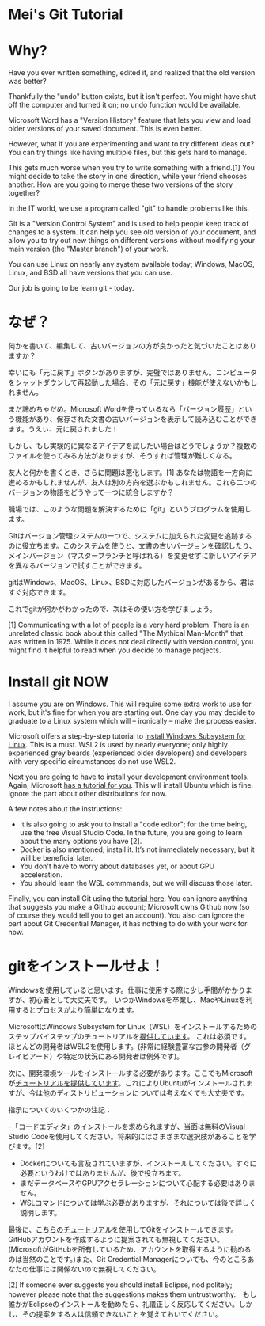 # Mei's Git Tutorial

# Why?

Have you ever written something, edited it, and realized that the old version was better? 

Thankfully the "undo" button exists, but it isn't perfect.  You might have shut off the computer and turned it on; no undo function would be available.

Microsoft Word has a "Version History" feature that lets you view and load older versions of your saved document.  This is even better.  

However, what if you are experimenting and want to try different ideas out?  You can try things like having multiple files, but this gets hard to manage.  

This gets much worse when you try to write something with a friend.[1] You might decide to take the story in one direction, while your friend chooses another. How are you going to merge these two versions of the story together?  

In the IT world, we use a program called "git" to handle problems like this.  

Git is a "Version Control System" and is used to help people keep track of changes to a system.  It can help you see old version of your document, and allow you to try out new things on different versions without modifying your main version (the "Master branch") of your work.

You can use Linux on nearly any system available today; Windows, MacOS, Linux, and BSD all have versions that you can use.  

Our job is going to be learn git - today.


# なぜ？

何かを書いて、編集して、古いバージョンの方が良かったと気づいたことはありますか？

幸いにも「元に戻す」ボタンがありますが、完璧ではありません。コンピュータをシャットダウンして再起動した場合、その「元に戻す」機能が使えないかもしれません。

まだ諦めちゃだめ。Microsoft Wordを使っているなら「バージョン履歴」という機能があり、保存された文書の古いバージョンを表示して読み込むことができます。うえぃ、元に戻されました！

しかし、もし実験的に異なるアイデアを試したい場合はどうでしょうか？複数のファイルを使ってみる方法がありますが、そうすれば管理が難しくなる。

友人と何かを書くとき、さらに問題は悪化します。[1] あなたは物語を一方向に進めるかもしれませんが、友人は別の方向を選ぶかもしれません。これら二つのバージョンの物語をどうやって一つに統合しますか？

職場では、このような問題を解決するために「git」というプログラムを使用します。

Gitはバージョン管理システムの一つで、システムに加えられた変更を追跡するのに役立ちます。このシステムを使うと、文書の古いバージョンを確認したり、メインバージョン（マスターブランチと呼ばれる）を変更せずに新しいアイデアを異なるバージョンで試すことができます。

gitはWindows、MacOS、Linux、BSDに対応したバージョンがあるから、君はすぐ対応できます。

これでgitが何かがわかったので、次はその使い方を学びましょう。


[1] Communicating with a lot of people is a very hard problem.  There is an unrelated classic book about this called "The Mythical Man-Month" that was written in 1975.  While it does not deal directly with version control, you might find it helpful to read when you decide to manage projects.


# Install git NOW

I assume you are on Windows.  This will require some extra work to use for work, but it's fine for when you are starting out.  One day you may decide to graduate to a Linux system which will – ironically – make the process easier.

Microsoft offers a step-by-step tutorial to [install Windows Subsystem for Linux](https://learn.microsoft.com/en-us/windows/wsl/install).  This is a must.  WSL2 is used by nearly everyone; only highly experienced grey beards (experienced older developers) and developers with very specific circumstances do not use WSL2.

Next you are going to have to install your development environment tools.  Again, Microsoft [has a tutorial for you](https://learn.microsoft.com/en-us/windows/wsl/setup/environment).  This will install Ubuntu which is fine.  Ignore the part about other distributions for now.

A few notes about the instructions:

- It is also going to ask you to install a "code editor"; for the time being, use the free Visual Studio Code.  In the future, you are going to learn about the many options you have [2].  
- Docker is also mentioned; install it. It’s not immediately necessary, but it will be beneficial later.
- You don't have to worry about databases yet, or about GPU acceleration.  
- You should learn the WSL commmands, but we will discuss those later.

Finally, you can install Git using the [tutorial here](https://learn.microsoft.com/en-us/windows/wsl/tutorials/wsl-git).  You can ignore anything that suggests you make a Github account; Microsoft owns Github now (so of course they would tell you to get an account).  You also can ignore the part about Git Credential Manager, it has nothing to do with your work for now.


# gitをインストールせよ！


Windowsを使用していると思います。仕事に使用する際に少し手間がかかりますが、初心者として大丈夫です。　いつかWindowsを卒業し、MacやLinuxを利用するとプロセスがより簡単になります。

MicrosoftはWindows Subsystem for Linux（WSL）をインストールするためのステップバイステップのチュートリアルを[提供しています](https://learn.microsoft.com/ja-jp/windows/wsl/install)。  これは必須です。ほとんどの開発者はWSL2を使用します。(非常に経験豊富な古参の開発者（グレイビアード）や特定の状況にある開発者は例外です)。

次に、開発環境ツールをインストールする必要があります。ここでもMicrosoftが[チュートリアルを提供しています](https://learn.microsoft.com/ja-jp/windows/wsl/setup/environment)。これによりUbuntuがインストールされますが、今は他のディストリビューションについては考えなくても大丈夫です。

指示についてのいくつかの注記：

-「コードエディタ」のインストールを求められますが、当面は無料のVisual Studio Codeを使用してください。将来的にはさまざまな選択肢があることを学びます。[2]
- Dockerについても言及されていますが、インストールしてください。すぐに必要というわけではありませんが、後で役立ちます。
- まだデータベースやGPUアクセラレーションについて心配する必要はありません。
- WSLコマンドについては学ぶ必要がありますが、それについては後で詳しく説明します。

最後に、[こちらのチュートリアル](https://learn.microsoft.com/en-us/windows/wsl/tutorials/wsl-git)を使用してGitをインストールできます。GitHubアカウントを作成するように提案されても無視してください。 (MicrosoftがGitHubを所有しているため、アカウントを取得するように勧めるのは当然のことです。)また、Git Credential Managerについても、今のところあなたの仕事には関係ないので無視してください。

[2] If someone ever suggests you should install Eclipse, nod politely; however please note that the suggestions makes them untrustworthy.　もし誰かがEclipseのインストールを勧めたら、礼儀正しく反応してください。しかし、その提案をする人は信頼できないことを覚えておいてください。
